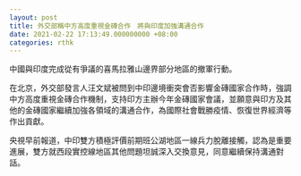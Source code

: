 ```yaml
---
layout: post
title: 外交部稱中方高度重視金磚合作　將與印度加強溝通合作
date: 2021-02-22 17:13:49.000000000 +08:00
categories: rthk
---
```


中國與印度完成從有爭議的喜馬拉雅山邊界部分地區的撤軍行動。

在北京，外交部發言人汪文斌被問到中印邊境衝突會否影響金磚國家合作時，強調中方高度重視金磚合作機制，支持印方主辦今年金磚國家會議，並願意與印方及其他的金磚國家繼續加強各領域的溝通合作，為國際社會戰勝疫情、恢復世界經濟等作出貢獻。

央視早前報道，中印雙方積極評價前期班公湖地區一線兵力脫離接觸，認為是重要進展，雙方就西段實控線地區其他問題坦誠深入交換意見，同意繼續保持溝通對話。
